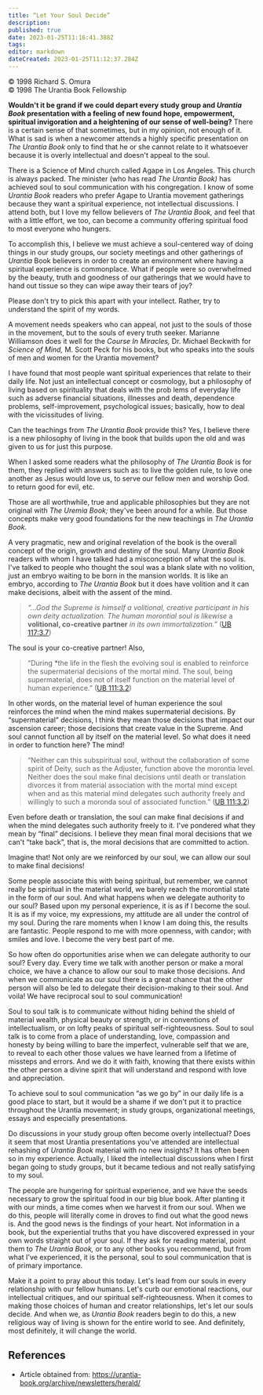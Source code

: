 ```yaml
---
title: “Let Your Soul Decide”
description: 
published: true
date: 2023-01-25T11:16:41.388Z
tags:
editor: markdown
dateCreated: 2023-01-25T11:12:37.284Z
---
```


<p class="v-card v-sheet theme--light grey lighten-3 px-2">© 1998 Richard S. Omura<br>© 1998 The Urantia Book Fellowship</p>

**Wouldn't it be grand if we could depart every study group and *Urantia Book* presentation with a feel­ing of new found hope, empowerment, spiritual invigo­ration and a heightening of our sense of well-being?** There is a certain sense of that sometimes, but in my opinion, not enough of it. What is sad is when a new­comer attends a highly specific presentation on *The Urantia Book* only to find that he or she cannot relate to it whatsoever because it is overly intellectual and doesn't appeal to the soul.

There is a Science of Mind church called Agape in Los Angeles. This church is always packed. The min­ister (who has read *The Urantia Book)* has achieved soul to soul communication with his congregation. I know of some *Urantia Book* readers who prefer Agape to Urantia movement gatherings because they want a spiritual ex­perience, not intellectual discus­sions. I attend both, but I love my fellow believers of *The Uran­tia Book,* and feel that with a little effort, we too, can become a com­munity offering spiritual food to most everyone who hungers.

To accomplish this, I be­lieve we must achieve a soul-centered way of doing things in our study groups, our society meetings and other gatherings of *Urantia* Book believers in order to create an environment where having a spiritual ex­perience is commonplace. What if people were so over­whelmed by the beauty, truth and goodness of our gath­erings that we would have to hand out tissue so they can wipe away their tears of joy?

Please don't try to pick this apart with your intel­lect. Rather, try to understand the spirit of my words.

A movement needs speakers who can appeal, not just to the souls of those in the movement, but to the souls of every truth seeker. Marianne Williamson does it well for the *Course In Miracles,* Dr. Michael Beckwith for *Science of Mind,* M. Scott Peck for his books, but who speaks into the souls of men and women for the Urantia movement?

I have found that most people want spiritual ex­periences that relate to their daily life. Not just an in­tellectual concept or cosmology, but a philosophy of living based on spirituality that deals with the prob­ lems of everyday life such as adverse financial situa­tions, illnesses and death, dependence problems, self-improvement, psychological issues; basically, how to deal with the vicissitudes of living.

Can the teachings from *The Urantia Book* pro­vide this? Yes, I believe there is a new philosophy of living in the book that builds upon the old and was given to us for just this purpose.

When I asked some readers what the philosophy of *The Urantia Book* is for them, they replied with an­swers such as: to live the golden rule, to love one an­other as Jesus would love us, to serve our fellow men and worship God. to return good for evil, etc.

Those are all worthwhile, true and applicable phi­losophies but they are not original with *The Uremia Book;* they've been around for a while. But those concepts make very good foundations for the new teachings in *The Urantia Book.*

A very pragmatic, new and original revelation of the book is the overall concept of the origin, growth and destiny of the soul. Many *Urantia Book* readers with whom I have talked had a misconception of what the soul is. I've talked to people who thought the soul was a blank slate with no volition, just an embryo waiting to be born in the mansion worlds. It is like an embryo, according to *The Urantia Book* but it does have volition and it can make decisions, albeit with the assent of the mind.

> *“...God the Supreme is himself a volitional, creative participant in his own deity actualization. The human morontial soul is likewise* a **volitional, co-creative part­ner** *in its own immortalization.”* ([UB 117:3.7](/en/The_Urantia_Book/117#p3_7))

The soul is your co-creative partner! Also,

> “During *the life in the flesh the evolving soul is en­abled to reinforce the supermaterial decisions of the mortal mind. The soul, being supermaterial, does not of itself func­tion on the material level of human experience.” ([UB 111:3.2](/en/The_Urantia_Book/111#p3_2))

In other words, on the material level of human experience the soul reinforces the mind when the mind makes supermaterial decisions. By “supermaterial” de­cisions, I think they mean those decisions that impact our ascension career; those decisions that create value in the Supreme. And soul cannot function all by itself on the material level. So what does it need in order to function here? The mind!

> “Neither can this subspiritual soul, without the col­laboration of some spirit of Deity, such as the Adjuster, func­tion above the morontia level. Neither does the soul make final decisions until death or translation divorces it from material association with the mortal mind except when and as this material mind delegates such authority freely and willingly to such a moronda soul of associated function.” ([UB 111:3.2](/en/The_Urantia_Book/111#p3_2))

Even before death or translation, the soul can make final decisions if and when the mind delegates such authority freely to it. I've pondered what they mean by “final” decisions. I believe they mean final moral decisions that we can't “take back”, that is, the moral decisions that are committed to action.

Imagine that! Not only are we reinforced by our soul, we can allow our soul to make final decisions!

Some people associate this with being spiritual, but remember, we cannot really be spiritual in the ma­terial world, we barely reach the morontial state in the form of our soul. And what happens when we delegate authority to our soul? Based upon my personal experi­ence, it is as if I become the soul. It is as if my voice, my expressions, my attitude are all under the control of my soul. During the rare moments when I know I am do­ing this, the results are fantastic. People respond to me with more openness, with candor; with smiles and love. I become the very best part of me.

So how often do opportunities arise when we can delegate authority to our soul? Every day. Every time we talk with another person or make a moral choice, we have a chance to allow our soul to make those deci­sions. And when we communicate as our soul there is a great chance that the other person will also be led to delegate their decision-making to their soul. And voila! We have reciprocal soul to soul communication!

Soul to soul talk is to communicate without hid­ing behind the shield of material wealth, physical beauty or strength, or in conventions of intellectualism, or on lofty peaks of spiritual self-righteousness. Soul to soul talk is to come from a place of understanding, love, compassion and honesty by being willing to bare the imperfect, vulnerable self that we are, to reveal to each other those values we have learned from a lifetime of missteps and errors. And we do it with faith, knowing that there exists within the other person a divine spirit that will understand and respond with love and appre­ciation.

To achieve soul to soul communication “as we go by” in our daily life is a good place to start, but it would be a shame if we don't put it to practice throughout the Urantia movement; in study groups, organizational meetings, essays and especially presentations.

Do discussions in your study group often become overly intellectual? Does it seem that most Urantia pre­sentations you've attended are intellectual rehashing of *Urantia Book* material with no new insights? It has often been so in my experience. Actually, I liked the intellectual discussions when I first began going to study groups, but it became tedious and not really satisfying to my soul.

The people are hungering for spiritual ex­perience, and we have the seeds necessary to grow the spiritual food in our big blue book. After planting it with our minds, a time comes when we harvest it from our soul. When we do this, people will literally come in droves to find out what the good news is. And the good news is the findings of your heart. Not information in a book, but the experiential truths that you have discovered expressed in your own words straight out of your soul. If they ask for reading material, point them to *The Urantia Book,* or to any other books you recommend, but from what I've expe­rienced, it is the personal, soul to soul communication that is of primary importance.

Make it a point to pray about this today. Let's lead from our souls in every relationship with our fellow humans. Let's curb our emotional reactions, our intel­lectual critiques, and our spiritual self-righteousness. When it comes to making those choices of human and creator relationships, let's let our souls decide. And when we, as *Urantia Book* readers begin to do this, a new religious way of living is shown for the entire world to see. And definitely, most definitely, it will change the world.

## References

- Article obtained from: https://urantia-book.org/archive/newsletters/herald/